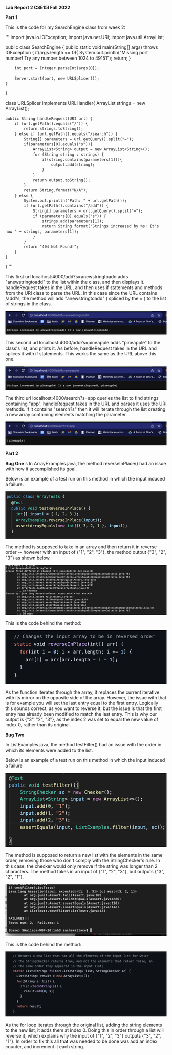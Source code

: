 **Lab Report 2 CSE15l Fall 2022**

**Part 1**

This is the code for my SearchEngine class from week 2:

'''
import java.io.IOException;
import java.net.URI;
import java.util.ArrayList;

public class SearchEngine {
    public static void main(String[] args) throws IOException {
        if(args.length == 0){
            System.out.println("Missing port number! Try any number between 1024 to 49151");
            return;
        }
    
        int port = Integer.parseInt(args[0]);
    
        Server.start(port, new URLSplicer());
    }
}

class URLSplicer implements URLHandler{
    ArrayList<String> strings = new ArrayList<String>();

    public String handleRequest(URI url) {
        if (url.getPath().equals("/")) {
            return strings.toString();
        } else if (url.getPath().equals("/search")) {
            String[] parameters = url.getQuery().split("=");
            if(parameters[0].equals("s")){
                ArrayList<String> output = new ArrayList<String>();
                for (String string : strings) {
                    if(string.contains(parameters[1])){
                        output.add(string);
                    }
                }
                return output.toString();
            }
            return String.format("N/A");
        } else {
            System.out.println("Path: " + url.getPath());
            if (url.getPath().contains("/add")) {
                String[] parameters = url.getQuery().split("=");
                if (parameters[0].equals("s")) {
                    strings.add(parameters[1]);
                    return String.format("Strings increased by %s! It's now " + strings, parameters[1]);
                }
            }
            return "404 Not Found!";
        }
    }
}
'''

This first url localhost:4000/add?s=anewstringtoadd adds "anewstringtoadd" to the list within the class, and then displays it. handleRequest takes in the URL, and then uses if statements and methods from the URI class to parse the URL. In this case since the URL contains /add?s, the method will add "anewstringtoadd" ( spliced by the = ) to the list of strings in the class.

![Lab2-1](https://raw.githubusercontent.com/Sacha-Wallace/cse15l-lab-reports-f22/main/Lab2-1.png)

This second url localhost:4000/add?s=pineapple adds "pineapple" to the class's list, and prints it. As before, handleRequest takes in the URL and splices it with if statements. This works the same as the URL above this one.

![Lab2-2](https://raw.githubusercontent.com/Sacha-Wallace/cse15l-lab-reports-f22/main/Lab2-2.png)

The third url localhost:4000/search?s=app queries the list to find strings containing "app". handleRequest takes in the URL and parses it uses the URI methods. If it contains "search?s" then it will iterate through the list creating a new array containing elements matching the parameter.

![Lab2-3](https://raw.githubusercontent.com/Sacha-Wallace/cse15l-lab-reports-f22/main/Lab2-3.png)


**Part 2**

**Bug One**
s
In ArrayExamples.java, the method reverseInPlace() had an issue with how it accomplished its goal.

Below is an example of a test run on this method in which the input induced a failure.

![ArrayTests](https://raw.githubusercontent.com/Sacha-Wallace/cse15l-lab-reports-f22/main/ArrayTests.png)

The method is supposed to take in an array and then return it in reverse order -- however with an input of {"1", "2", "3"}, the method output {"3", "2", "3"} as shown below. 

![ArrayTestsFailedOutput](https://raw.githubusercontent.com/Sacha-Wallace/cse15l-lab-reports-f22/main/ArrayTestsFailedOutput.png)

This is the code behind the method:

![ArrayTestsBugCode](https://raw.githubusercontent.com/Sacha-Wallace/cse15l-lab-reports-f22/main/ArrayTestsBugCode.png)

As the function iterates through the array, it replaces the current iterative with its mirror on the opposite side of the array. However, the issue with that is for example you will set the last entry equal to the first entry. Logically this sounds correct, as you want to reverse it, but the issue is that the first entry has already been modified to match the last entry. This is why our output is {"3", "2", "3"}, as the index 2 was set to equal the new value of index 0, rather than its original. 

**Bug Two**

In ListExamples.java, the method testFilter() had an issue with the order in which its elements were added to the list. 

Below is an example of a test run on this method in which the input induced a failure

![ListTestsTest](https://raw.githubusercontent.com/Sacha-Wallace/cse15l-lab-reports-f22/main/ListTestsTest.png)

The method is supposed to return a new list with the elements in the same order, removing those who don't comply with the StringChecker's rule. In this case, the checker would only remove if the string was longer than 2 characters. The method takes in an input of {"1", "2", "3"}, but outputs {"3", "2", "1"}.

![ListTestsFilterFailedOutput](https://raw.githubusercontent.com/Sacha-Wallace/cse15l-lab-reports-f22/main/ListTestsFilterFailedOutput.png)

This is the code behind the method:

![ListTestsBugCode](https://raw.githubusercontent.com/Sacha-Wallace/cse15l-lab-reports-f22/main/ListTestsBugCode.png)

As the for loop iterates through the original list, adding the string elements to the new list, it adds them at index 0. Doing this in order through a list will reverse it, which explains why the input of {"1", "2", "3"} outputs {"3", "2", "1"}. In order to fix this all that was needed to be done was add an index counter, and increment it each string.



